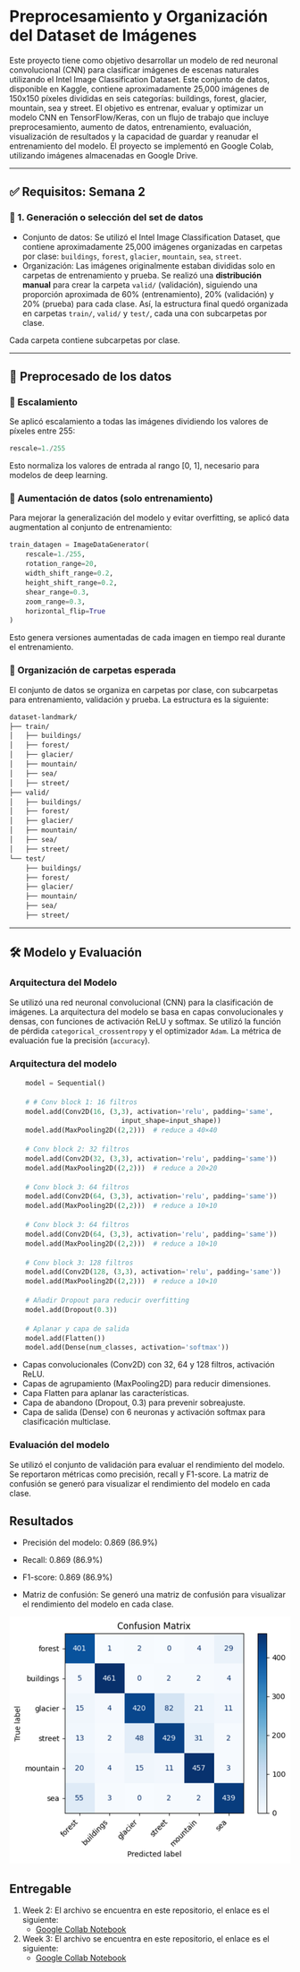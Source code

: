 # Preprocesamiento y Organización del Dataset de Imágenes

Este proyecto tiene como objetivo desarrollar un modelo de red neuronal convolucional (CNN) para clasificar imágenes de escenas naturales utilizando el Intel Image Classification Dataset. Este conjunto de datos, disponible en Kaggle, contiene aproximadamente 25,000 imágenes de 150x150 píxeles divididas en seis categorías: buildings, forest, glacier, mountain, sea y street. El objetivo es entrenar, evaluar y optimizar un modelo CNN en TensorFlow/Keras, con un flujo de trabajo que incluye preprocesamiento, aumento de datos, entrenamiento, evaluación, visualización de resultados y la capacidad de guardar y reanudar el entrenamiento del modelo. El proyecto se implementó en Google Colab, utilizando imágenes almacenadas en Google Drive.

---

## ✅ Requisitos: Semana 2

### 📁 1. Generación o selección del set de datos

- Conjunto de datos: Se utilizó el Intel Image Classification Dataset, que contiene aproximadamente 25,000 imágenes organizadas en carpetas por clase: `buildings`, `forest`, `glacier`, `mountain`, `sea`, `street`.
- Organización: Las imágenes originalmente estaban divididas solo en carpetas de entrenamiento y prueba. Se realizó una **distribución manual** para crear la carpeta `valid/` (validación), siguiendo una proporción aproximada de 60% (entrenamiento), 20% (validación) y 20% (prueba) para cada clase. Así, la estructura final quedó organizada en carpetas `train/`, `valid/` y `test/`, cada una con subcarpetas por clase.

Cada carpeta contiene subcarpetas por clase.

---

## 🔧 Preprocesado de los datos

### 📐 Escalamiento

Se aplicó escalamiento a todas las imágenes dividiendo los valores de píxeles entre 255:

```python
rescale=1./255
```

Esto normaliza los valores de entrada al rango [0, 1], necesario para modelos de deep learning.

### 🔁 Aumentación de datos (solo entrenamiento)

Para mejorar la generalización del modelo y evitar overfitting, se aplicó data augmentation al conjunto de entrenamiento:

```python
train_datagen = ImageDataGenerator(
    rescale=1./255,
    rotation_range=20,
    width_shift_range=0.2,
    height_shift_range=0.2,
    shear_range=0.3,
    zoom_range=0.3,
    horizontal_flip=True
)
```

Esto genera versiones aumentadas de cada imagen en tiempo real durante el entrenamiento.

### 📂 Organización de carpetas esperada

El conjunto de datos se organiza en carpetas por clase, con subcarpetas para entrenamiento, validación y prueba. La estructura es la siguiente:

```bash
dataset-landmark/
├── train/
│   ├── buildings/
│   ├── forest/
│   ├── glacier/
│   ├── mountain/
│   ├── sea/
│   ├── street/
├── valid/
│   ├── buildings/
│   ├── forest/
│   ├── glacier/
│   ├── mountain/
│   ├── sea/
│   ├── street/
└── test/
    ├── buildings/
    ├── forest/
    ├── glacier/
    ├── mountain/
    ├── sea/
    ├── street/
```

---

## 🛠️ Modelo y Evaluación

### Arquitectura del Modelo
Se utilizó una red neuronal convolucional (CNN) para la clasificación de imágenes. La arquitectura del modelo se basa en capas convolucionales y densas, con funciones de activación ReLU y softmax.
Se utilizó la función de pérdida `categorical_crossentropy` y el optimizador `Adam`. La métrica de evaluación fue la precisión (`accuracy`).

### Arquitectura del modelo

```python
    model = Sequential()

    # # Conv block 1: 16 filtros
    model.add(Conv2D(16, (3,3), activation='relu', padding='same',
                            input_shape=input_shape))
    model.add(MaxPooling2D((2,2)))  # reduce a 40×40

    # Conv block 2: 32 filtros
    model.add(Conv2D(32, (3,3), activation='relu', padding='same'))
    model.add(MaxPooling2D((2,2)))  # reduce a 20×20

    # Conv block 3: 64 filtros
    model.add(Conv2D(64, (3,3), activation='relu', padding='same'))
    model.add(MaxPooling2D((2,2)))  # reduce a 10×10

    # Conv block 3: 64 filtros
    model.add(Conv2D(64, (3,3), activation='relu', padding='same'))
    model.add(MaxPooling2D((2,2)))  # reduce a 10×10
    
    # Conv block 3: 128 filtros
    model.add(Conv2D(128, (3,3), activation='relu', padding='same'))
    model.add(MaxPooling2D((2,2)))  # reduce a 10×10

    # Añadir Dropout para reducir overfitting
    model.add(Dropout(0.3))

    # Aplanar y capa de salida
    model.add(Flatten())
    model.add(Dense(num_classes, activation='softmax'))
```

- Capas convolucionales (Conv2D) con 32, 64 y 128 filtros, activación ReLU.
- Capas de agrupamiento (MaxPooling2D) para reducir dimensiones.
- Capa Flatten para aplanar las características.
- Capa de abandono (Dropout, 0.3) para prevenir sobreajuste.
- Capa de salida (Dense) con 6 neuronas y activación softmax para clasificación multiclase.

### Evaluación del modelo

Se utilizó el conjunto de validación para evaluar el rendimiento del modelo. Se reportaron métricas como precisión, recall y F1-score. La matriz de confusión se generó para visualizar el rendimiento del modelo en cada clase.

## Resultados

- Precisión del modelo: 0.869 (86.9%)
- Recall: 0.869 (86.9%)
- F1-score: 0.869 (86.9%)

- Matriz de confusión: Se generó una matriz de confusión para visualizar el rendimiento del modelo en cada clase.

![Matriz de Confusión](image.png)

## Entregable

1. Week 2: El archivo se encuentra en este repositorio, el enlace es el siguiente:
   - [Google Collab Notebook](https://github.com/DHurtado714-itesm/tc3002b/blob/main/data-processing.ipynb)
2. Week 3: El archivo se encuentra en este repositorio, el enlace es el siguiente:
   - [Google Collab Notebook](https://github.com/DHurtado714-itesm/tc3002b/blob/main/main.ipynb)